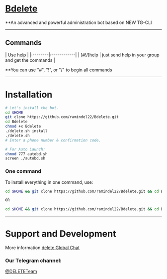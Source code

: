 # [Bdelete](https://telegram.me/Delete_TM)

**An advanced and powerful administration bot based on NEW TG-CLI


* * *

## Commands

| Use help |
|:--------|:------------|
| [#!/]help | just send help in your group and get the commands |

**You can use "#", "!", or "/" to begin all commands

* * *

# Installation

```sh
# Let's install the bot.
cd $HOME
git clone https://github.com/ramindel22/Bdelete.git
cd Bdelete
chmod +x Bdelete
./delete.sh install
./delete.sh 
# Enter a phone number & confirmation code.

# For Auto Launch:
chmod 777 autobd.sh
screen ./autobd.sh
```
### One command
To install everything in one command, use:
```sh
cd $HOME && git clone https://github.com/ramindel22/Bdelete.git && cd Bdelete && chmod +x delete.sh && ./delete.sh install && ./Bdelete.sh

OR

cd $HOME && git clone https://github.com/ramindel22/Bdelete.git && cd Bdelete && chmod +x delete.sh && ./delete.sh install && chmod 777 autobd.sh && screen ./autobd.sh
```

* * *

# Support and Development

More information [delete Global Chat](https://t.me/joinchat/AAAAAEAYAluAzlzQS6PiYw)

### Our Telegram channel:

[@DELETETeam](https://telegram.me/Delete_TM)
